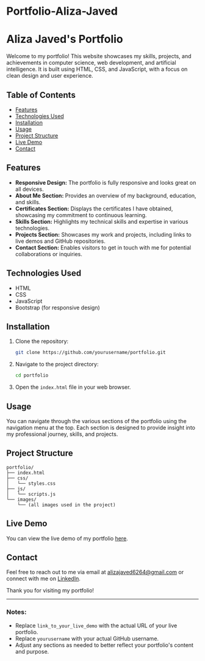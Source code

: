 # Portfolio-Aliza-Javed
# Aliza Javed's Portfolio

Welcome to my portfolio! This website showcases my skills, projects, and achievements in computer science, web development, and artificial intelligence. It is built using HTML, CSS, and JavaScript, with a focus on clean design and user experience.

## Table of Contents

- [Features](#features)
- [Technologies Used](#technologies-used)
- [Installation](#installation)
- [Usage](#usage)
- [Project Structure](#project-structure)
- [Live Demo](#live-demo)
- [Contact](#contact)

## Features

- **Responsive Design:** The portfolio is fully responsive and looks great on all devices.
- **About Me Section:** Provides an overview of my background, education, and skills.
- **Certificates Section:** Displays the certificates I have obtained, showcasing my commitment to continuous learning.
- **Skills Section:** Highlights my technical skills and expertise in various technologies.
- **Projects Section:** Showcases my work and projects, including links to live demos and GitHub repositories.
- **Contact Section:** Enables visitors to get in touch with me for potential collaborations or inquiries.

## Technologies Used

- HTML
- CSS
- JavaScript
- Bootstrap (for responsive design)

## Installation

1. Clone the repository:
   ```bash
   git clone https://github.com/yourusername/portfolio.git
   ```
2. Navigate to the project directory:
   ```bash
   cd portfolio
   ```
3. Open the `index.html` file in your web browser.

## Usage

You can navigate through the various sections of the portfolio using the navigation menu at the top. Each section is designed to provide insight into my professional journey, skills, and projects.

## Project Structure

```
portfolio/
├── index.html
├── css/
│   └── styles.css
├── js/
│   └── scripts.js
└── images/
    └── (all images used in the project)
```

## Live Demo

You can view the live demo of my portfolio [here](link_to_your_live_demo).

## Contact

Feel free to reach out to me via email at [alizajaved6264@gmail.com](mailto:alizajaved6264@gmail.com) or connect with me on [LinkedIn](link_to_your_linkedin_profile).

Thank you for visiting my portfolio!

---

### Notes:
- Replace `link_to_your_live_demo` with the actual URL of your live portfolio.
- Replace `yourusername` with your actual GitHub username.
- Adjust any sections as needed to better reflect your portfolio's content and purpose. 
